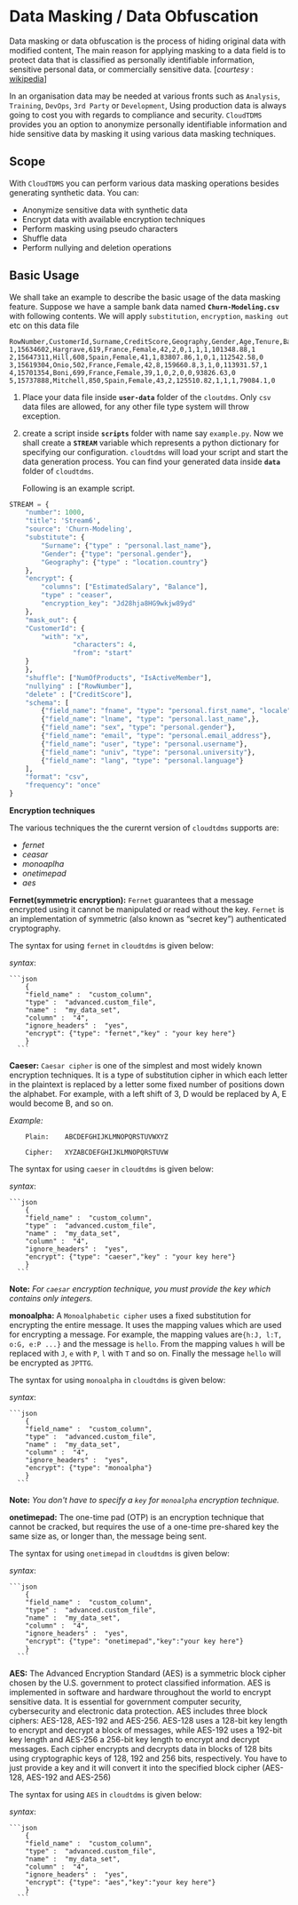 # Data Masking / Data Obfuscation

Data masking or data obfuscation is the process of hiding original data with modified content, The main reason for applying 
masking to a data field is to protect data that is classified as personally identifiable information, sensitive personal data, 
or commercially sensitive data. [*courtesy* : [wikipedia](https://www.google.com/url?sa=t&rct=j&q=&esrc=s&source=web&cd=&cad=rja&uact=8&ved=2ahUKEwjftM33iLbrAhWC8HMBHQlDBEMQmhMwJXoECAMQAg&url=https%3A%2F%2Fen.wikipedia.org%2Fwiki%2FData_masking&usg=AOvVaw2RlM7u4zsoU6I2zbbJGBot)]

In an organisation data may be needed at various fronts such as `Analysis`, `Training`, `DevOps`, `3rd Party` or `Development`, Using
production data is always going to cost you with regards to compliance and security. `CloudTDMS` provides you an option to 
anonymize personally identifiable information and hide sensitive data by masking it using various data masking techniques.

## Scope 
With `CloudTDMS` you can perform various data masking operations besides generating synthetic data. You can:

+ Anonymize sensitive data with synthetic data
+ Encrypt data with available encryption techniques
+ Perform masking using pseudo characters
+ Shuffle data
+ Perform nullying and deletion operations

## Basic Usage
We shall take an example to describe the basic usage of the data masking feature. Suppose we have a sample bank data named 
**`Churn-Modeling.csv`** with following contents. We will apply `substitution`, `encryption`, `masking out` etc on
this data file

```csv
RowNumber,CustomerId,Surname,CreditScore,Geography,Gender,Age,Tenure,Balance,NumOfProducts,HasCrCard,IsActiveMember,EstimatedSalary,Exited
1,15634602,Hargrave,619,France,Female,42,2,0,1,1,1,101348.88,1
2,15647311,Hill,608,Spain,Female,41,1,83807.86,1,0,1,112542.58,0
3,15619304,Onio,502,France,Female,42,8,159660.8,3,1,0,113931.57,1
4,15701354,Boni,699,France,Female,39,1,0,2,0,0,93826.63,0
5,15737888,Mitchell,850,Spain,Female,43,2,125510.82,1,1,1,79084.1,0
```
  
1. Place your data file inside **`user-data`** folder of the `cloutdms`. Only `csv` data files are allowed, for any
   other file type system will throw exception.
   
2. create a script inside **`scripts`** folder with name say `example.py`. Now we shall create a **`STREAM`** variable 
   which represents a python dictionary for specifying our configuration. `cloudtdms` will load your script and start the 
   data generation process. You can find your generated data inside **`data`** folder of `cloudtdms`.
   
   Following is an example script.
   
```python
STREAM = {
    "number": 1000,
    "title": 'Stream6',
    "source": 'Churn-Modeling',
    "substitute": {
        "Surname": {"type" : "personal.last_name"},
        "Gender": {"type": "personal.gender"},
        "Geography": {"type" : "location.country"}
    },
    "encrypt": {
        "columns": ["EstimatedSalary", "Balance"],
        "type" : "ceaser",
        "encryption_key": "Jd28hja8HG9wkjw89yd"
    },
    "mask_out": {
	"CustomerId": {
		"with": "x",
                "characters": 4,
                "from": "start"	
	}
    },
    "shuffle": ["NumOfProducts", "IsActiveMember"],
    "nullying" : ["RowNumber"],
    "delete" : ["CreditScore"],
    "schema": [
        {"field_name": "fname", "type": "personal.first_name", "locale": "fa_IR"},
        {"field_name": "lname", "type": "personal.last_name",},
        {"field_name": "sex", "type": "personal.gender"},
        {"field_name": "email", "type": "personal.email_address"},
        {"field_name": "user", "type": "personal.username"},
        {"field_name": "univ", "type": "personal.university"},
        {"field_name": "lang", "type": "personal.language"}
    ],
    "format": "csv",
    "frequency": "once"
}
``` 

**Encryption techniques**

The various techniques the the curernt version of `cloudtdms` supports are:
+ *fernet*
+ *ceasar*
+ *monoaplha*
+ *onetimepad*
+ *aes*
 
 **Fernet(symmetric encryption):** `Fernet` guarantees that a message encrypted using it cannot be manipulated or read without the key. `Fernet` 
                                    is an implementation of symmetric (also known as “secret key”) authenticated cryptography.
 
 The syntax for using `fernet` in `cloudtdms` is given below:
 
 *syntax*:
   
    ```json
        {
        "field_name" :  "custom_column", 
        "type" :  "advanced.custom_file", 
        "name" :  "my_data_set", 
        "column" :  "4", 
        "ignore_headers" :  "yes", 
        "encrypt": {"type": "fernet","key" : "your key here"}
        }
      ```
                                     
 
 **Caeser:** `Caesar cipher` is one of the simplest and most widely known encryption techniques. It is a type of
             substitution cipher in which each letter in the plaintext is replaced by a letter some fixed number of 
             positions down the alphabet. For example, with a left shift of 3, D would be replaced by A, E would become
             B, and so on.
             
  *Example:*
  
        Plain:    ABCDEFGHIJKLMNOPQRSTUVWXYZ
        
        Cipher:   XYZABCDEFGHIJKLMNOPQRSTUVW
        
 The syntax for using `caeser` in `cloudtdms` is given below:
 
 *syntax*:
   
    ```json
        {
        "field_name" :  "custom_column", 
        "type" :  "advanced.custom_file", 
        "name" :  "my_data_set", 
        "column" :  "4", 
        "ignore_headers" :  "yes", 
        "encrypt": {"type": "caeser","key" : "your key here"}
        }
      ```
 **Note:**  *For `caesar` encryption technique, you must provide the key which contains only integers.*
 
 
 **monoalpha:** A `Monoalphabetic cipher` uses a fixed substitution for encrypting the entire message. It uses the mapping
                values which are used for encrypting a message. For example, the mapping values are`{h:J, l:T, o:G, e:P ...}`
                and the message is `hello`. From the mapping values `h` will be replaced with `J`, `e` with `P`, `l` with `T`
                and so on. Finally the message `hello` will be encrypted as `JPTTG`.
   
  The syntax for using `monoalpha` in `cloudtdms` is given below:
 
 *syntax*:
   
    ```json
        {
        "field_name" :  "custom_column", 
        "type" :  "advanced.custom_file", 
        "name" :  "my_data_set", 
        "column" :  "4", 
        "ignore_headers" :  "yes", 
        "encrypt": {"type": "monoalpha"}
        }
      ```       
 **Note:**  *You don't have to specify a `key` for `monoalpha` encryption technique.* 
 
 **onetimepad:** The one-time pad (OTP) is an encryption technique that cannot be cracked, but requires the use of 
                a one-time pre-shared key the same size as, or longer than, the message being sent.      
                
  The syntax for using `onetimepad` in `cloudtdms` is given below:
 
 *syntax*:
   
    ```json
        {
        "field_name" :  "custom_column", 
        "type" :  "advanced.custom_file", 
        "name" :  "my_data_set", 
        "column" :  "4", 
        "ignore_headers" :  "yes", 
        "encrypt": {"type": "onetimepad","key":"your key here"}
        }
      ```      
      
 **AES:** The Advanced Encryption Standard (AES) is a symmetric block cipher chosen by the U.S. government to protect
          classified information. AES is implemented in software and hardware throughout the world to encrypt sensitive 
          data. It is essential for government computer security, cybersecurity and electronic data protection. AES 
          includes three block ciphers: AES-128, AES-192 and AES-256. AES-128 uses a 128-bit key length to encrypt 
          and decrypt a block of messages, while AES-192 uses a 192-bit key length and AES-256 a 256-bit key length 
          to encrypt and decrypt messages. Each cipher encrypts and decrypts data in blocks of 128 bits using 
          cryptographic keys of 128, 192 and 256 bits, respectively.
          You have to just provide a key and it will convert it into the specified block cipher (AES-128, AES-192 and AES-256)

 The syntax for using `AES` in `cloudtdms` is given below:
 
 *syntax*:
   
    ```json
        {
        "field_name" :  "custom_column", 
        "type" :  "advanced.custom_file", 
        "name" :  "my_data_set", 
        "column" :  "4", 
        "ignore_headers" :  "yes", 
        "encrypt": {"type": "aes","key":"your key here"}
        }
      ```              
                
                
     
        
        
        
